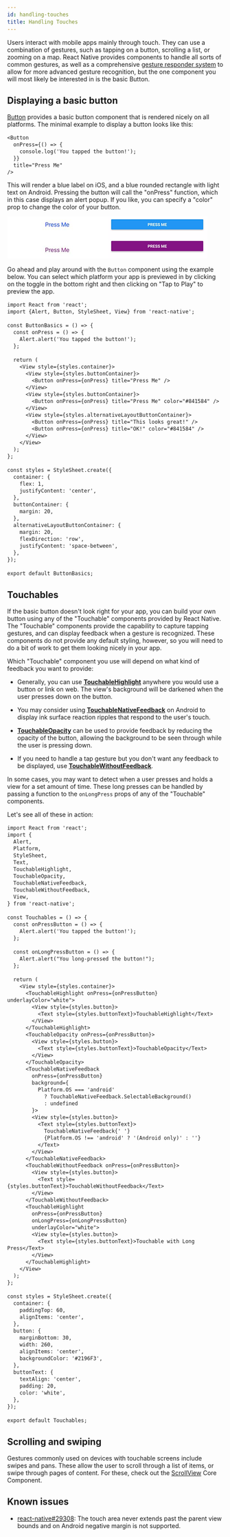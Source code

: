 ```yaml
---
id: handling-touches
title: Handling Touches
---
```


Users interact with mobile apps mainly through touch. They can use a combination of gestures, such as tapping on a button, scrolling a list, or zooming on a map. React Native provides components to handle all sorts of common gestures, as well as a comprehensive [gesture responder system](gesture-responder-system.md) to allow for more advanced gesture recognition, but the one component you will most likely be interested in is the basic Button.

## Displaying a basic button

[Button](button.md) provides a basic button component that is rendered nicely on all platforms. The minimal example to display a button looks like this:

```tsx
<Button
  onPress={() => {
    console.log('You tapped the button!');
  }}
  title="Press Me"
/>
```

This will render a blue label on iOS, and a blue rounded rectangle with light text on Android. Pressing the button will call the "onPress" function, which in this case displays an alert popup. If you like, you can specify a "color" prop to change the color of your button.

![](/docs/assets/Button.png)

Go ahead and play around with the `Button` component using the example below. You can select which platform your app is previewed in by clicking on the toggle in the bottom right and then clicking on "Tap to Play" to preview the app.

```SnackPlayer name=Button%20Basics
import React from 'react';
import {Alert, Button, StyleSheet, View} from 'react-native';

const ButtonBasics = () => {
  const onPress = () => {
    Alert.alert('You tapped the button!');
  };

  return (
    <View style={styles.container}>
      <View style={styles.buttonContainer}>
        <Button onPress={onPress} title="Press Me" />
      </View>
      <View style={styles.buttonContainer}>
        <Button onPress={onPress} title="Press Me" color="#841584" />
      </View>
      <View style={styles.alternativeLayoutButtonContainer}>
        <Button onPress={onPress} title="This looks great!" />
        <Button onPress={onPress} title="OK!" color="#841584" />
      </View>
    </View>
  );
};

const styles = StyleSheet.create({
  container: {
    flex: 1,
    justifyContent: 'center',
  },
  buttonContainer: {
    margin: 20,
  },
  alternativeLayoutButtonContainer: {
    margin: 20,
    flexDirection: 'row',
    justifyContent: 'space-between',
  },
});

export default ButtonBasics;
```

## Touchables

If the basic button doesn't look right for your app, you can build your own button using any of the "Touchable" components provided by React Native. The "Touchable" components provide the capability to capture tapping gestures, and can display feedback when a gesture is recognized. These components do not provide any default styling, however, so you will need to do a bit of work to get them looking nicely in your app.

Which "Touchable" component you use will depend on what kind of feedback you want to provide:

- Generally, you can use [**TouchableHighlight**](touchablehighlight.md) anywhere you would use a button or link on web. The view's background will be darkened when the user presses down on the button.

- You may consider using [**TouchableNativeFeedback**](touchablenativefeedback.md) on Android to display ink surface reaction ripples that respond to the user's touch.

- [**TouchableOpacity**](touchableopacity.md) can be used to provide feedback by reducing the opacity of the button, allowing the background to be seen through while the user is pressing down.

- If you need to handle a tap gesture but you don't want any feedback to be displayed, use [**TouchableWithoutFeedback**](touchablewithoutfeedback.md).

In some cases, you may want to detect when a user presses and holds a view for a set amount of time. These long presses can be handled by passing a function to the `onLongPress` props of any of the "Touchable" components.

Let's see all of these in action:

```SnackPlayer name=Touchables
import React from 'react';
import {
  Alert,
  Platform,
  StyleSheet,
  Text,
  TouchableHighlight,
  TouchableOpacity,
  TouchableNativeFeedback,
  TouchableWithoutFeedback,
  View,
} from 'react-native';

const Touchables = () => {
  const onPressButton = () => {
    Alert.alert('You tapped the button!');
  };

  const onLongPressButton = () => {
    Alert.alert("You long-pressed the button!");
  };

  return (
    <View style={styles.container}>
      <TouchableHighlight onPress={onPressButton} underlayColor="white">
        <View style={styles.button}>
          <Text style={styles.buttonText}>TouchableHighlight</Text>
        </View>
      </TouchableHighlight>
      <TouchableOpacity onPress={onPressButton}>
        <View style={styles.button}>
          <Text style={styles.buttonText}>TouchableOpacity</Text>
        </View>
      </TouchableOpacity>
      <TouchableNativeFeedback
        onPress={onPressButton}
        background={
          Platform.OS === 'android'
            ? TouchableNativeFeedback.SelectableBackground()
            : undefined
        }>
        <View style={styles.button}>
          <Text style={styles.buttonText}>
            TouchableNativeFeedback{' '}
            {Platform.OS !== 'android' ? '(Android only)' : ''}
          </Text>
        </View>
      </TouchableNativeFeedback>
      <TouchableWithoutFeedback onPress={onPressButton}>
        <View style={styles.button}>
          <Text style={styles.buttonText}>TouchableWithoutFeedback</Text>
        </View>
      </TouchableWithoutFeedback>
      <TouchableHighlight
        onPress={onPressButton}
        onLongPress={onLongPressButton}
        underlayColor="white">
        <View style={styles.button}>
          <Text style={styles.buttonText}>Touchable with Long Press</Text>
        </View>
      </TouchableHighlight>
    </View>
  );
};

const styles = StyleSheet.create({
  container: {
    paddingTop: 60,
    alignItems: 'center',
  },
  button: {
    marginBottom: 30,
    width: 260,
    alignItems: 'center',
    backgroundColor: '#2196F3',
  },
  buttonText: {
    textAlign: 'center',
    padding: 20,
    color: 'white',
  },
});

export default Touchables;
```

## Scrolling and swiping

Gestures commonly used on devices with touchable screens include swipes and pans. These allow the user to scroll through a list of items, or swipe through pages of content. For these, check out the [ScrollView](scrollview.md) Core Component.

## Known issues

- [react-native#29308](https://github.com/facebook/react-native/issues/29308#issuecomment-792864162): The touch area never extends past the parent view bounds and on Android negative margin is not supported.
